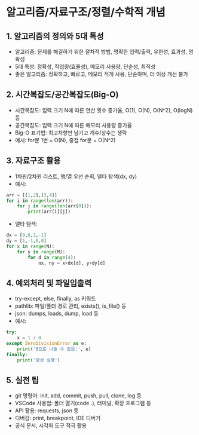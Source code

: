 # 알고리즘/자료구조/정렬/수학적 개념

## 1. 알고리즘의 정의와 5대 특성
- 알고리즘: 문제를 해결하기 위한 절차적 방법, 명확한 입력/출력, 유한성, 효과성, 명확성
- 5대 특성: 정확성, 작업량(효율성), 메모리 사용량, 단순성, 최적성
- 좋은 알고리즘: 정확하고, 빠르고, 메모리 적게 사용, 단순하며, 더 이상 개선 불가

## 2. 시간복잡도/공간복잡도(Big-O)
- 시간복잡도: 입력 크기 N에 따른 연산 횟수 증가율, O(1), O(N), O(N^2), O(logN) 등
- 공간복잡도: 입력 크기 N에 따른 메모리 사용량 증가율
- Big-O 표기법: 최고차항만 남기고 계수/상수는 생략
- 예시: for문 1번 = O(N), 중첩 for문 = O(N^2)

## 3. 자료구조 활용
- 1차원/2차원 리스트, 행/열 우선 순회, 델타 탐색(dx, dy)
- 예시:
```python
arr = [[1,2],[3,4]]
for i in range(len(arr)):
    for j in range(len(arr[0])):
        print(arr[i][j])
```
- 델타 탐색:
```python
dx = [0,0,1,-1]
dy = [1,-1,0,0]
for x in range(N):
    for y in range(M):
        for d in range(4):
            nx, ny = x+dx[d], y+dy[d]
```

## 4. 예외처리 및 파일입출력
- try-except, else, finally, as 키워드
- pathlib: 파일/폴더 경로 관리, exists(), is_file() 등
- json: dumps, loads, dump, load 등
- 예시:
```python
try:
    x = 1 / 0
except ZeroDivisionError as e:
    print('0으로 나눌 수 없음:', e)
finally:
    print('항상 실행')
```

## 5. 실전 팁
- git 명령어: init, add, commit, push, pull, clone, log 등
- VSCode 사용법: 폴더 열기(code .), 터미널, 확장 프로그램 등
- API 활용: requests, json 등
- 디버깅: print, breakpoint, IDE 디버거
- 공식 문서, 시각화 도구 적극 활용
